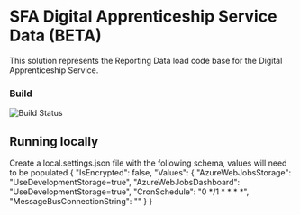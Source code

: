 # SFA Digital Apprenticeship Service Data (BETA)

This solution represents the Reporting Data load code base for the Digital Apprenticeship Service.

### Build
![Build Status](https://sfa-gov-uk.visualstudio.com/_apis/public/build/definitions/c39e0c0b-7aff-4606-b160-3566f3bbce23/238/badge)

## Running locally
Create a local.settings.json file with the following schema, values will need to be populated
{
    "IsEncrypted": false,
  "Values": {
    "AzureWebJobsStorage": "UseDevelopmentStorage=true",
    "AzureWebJobsDashboard": "UseDevelopmentStorage=true",
    "CronSchedule": "0 */1 * * * *",
    "MessageBusConnectionString": ""
  }
}
